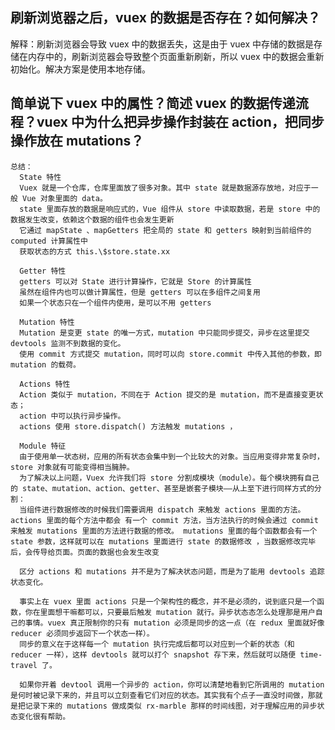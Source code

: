 ## 刷新浏览器之后，vuex 的数据是否存在？如何解决？

解释：刷新浏览器会导致 vuex 中的数据丢失，这是由于 vuex 中存储的数据是存储在内存中的，刷新浏览器会导致整个页面重新刷新，所以 vuex 中的数据会重新初始化。解决方案是使用本地存储。

## 简单说下 vuex 中的属性？简述 vuex 的数据传递流程？vuex 中为什么把异步操作封装在 action，把同步操作放在 mutations？

    总结：
      State 特性
      Vuex 就是一个仓库，仓库里面放了很多对象。其中 state 就是数据源存放地，对应于一般 Vue 对象里面的 data。
      state 里面存放的数据是响应式的，Vue 组件从 store 中读取数据，若是 store 中的数据发生改变，依赖这个数据的组件也会发生更新
      它通过 mapState 、mapGetters 把全局的 state 和 getters 映射到当前组件的 computed 计算属性中
      获取状态的方式 this.\$store.state.xx

      Getter 特性
      getters 可以对 State 进行计算操作，它就是 Store 的计算属性
      虽然在组件内也可以做计算属性，但是 getters 可以在多组件之间复用
      如果一个状态只在一个组件内使用，是可以不用 getters

      Mutation 特性
      Mutation 是变更 state 的唯一方式，mutation 中只能同步提交，异步在这里提交 devtools 监测不到数据的变化。
      使用 commit 方式提交 mutation，同时可以向 store.commit 中传入其他的参数，即 mutation 的载荷。

      Actions 特性
      Action 类似于 mutation，不同在于 Action 提交的是 mutation，而不是直接变更状态；
      action 中可以执行异步操作。
      actions 使用 store.dispatch() 方法触发 mutations ，

      Module 特征
      由于使用单一状态树，应用的所有状态会集中到一个比较大的对象。当应用变得非常复杂时，store 对象就有可能变得相当臃肿。
      为了解决以上问题，Vuex 允许我们将 store 分割成模块（module）。每个模块拥有自己的 state、mutation、action、getter、甚至是嵌套子模块——从上至下进行同样方式的分割：
      当组件进行数据修改的时候我们需要调用 dispatch 来触发 actions 里面的方法。actions 里面的每个方法中都会 有一个 commit 方法，当方法执行的时候会通过 commit 来触发 mutations 里面的方法进行数据的修改。 mutations 里面的每个函数都会有一个 state 参数，这样就可以在 mutations 里面进行 state 的数据修改 ，当数据修改完毕后，会传导给页面。页面的数据也会发生改变

      区分 actions 和 mutations 并不是为了解决状态问题，而是为了能用 devtools 追踪状态变化。

      事实上在 vuex 里面 actions 只是一个架构性的概念，并不是必须的，说到底只是一个函数，你在里面想干嘛都可以，只要最后触发 mutation 就行。异步状态态怎么处理那是用户自己的事情。vuex 真正限制你的只有 mutation 必须是同步的这一点（在 redux 里面就好像 reducer 必须同步返回下一个状态一样）。
      同步的意义在于这样每一个 mutation 执行完成后都可以对应到一个新的状态（和 reducer 一样），这样 devtools 就可以打个 snapshot 存下来，然后就可以随便 time-travel 了。

      如果你开着 devtool 调用一个异步的 action，你可以清楚地看到它所调用的 mutation 是何时被记录下来的，并且可以立刻查看它们对应的状态。其实我有个点子一直没时间做，那就是把记录下来的 mutations 做成类似 rx-marble 那样的时间线图，对于理解应用的异步状态变化很有帮助。
